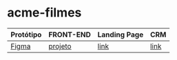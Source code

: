 # acme-filmes

Protótipo | FRONT-END | Landing Page | CRM
----------|-----------|--------------|-----
[Figma][link1] | [projeto][link2] | [link][link3] | [link][link3] 


[link1]:https://www.figma.com/file/IVkUSYyIbJwseQNZObVfnN/Untitled?type=design&node-id=0%3A1&mode=design&t=xQ0Iu0nwyA1CBgGB-1
[link2]: https://github.com/fernandoleonid/strange-2022
[link3]: https://fernandoleonid.github.io/strange-2022/
